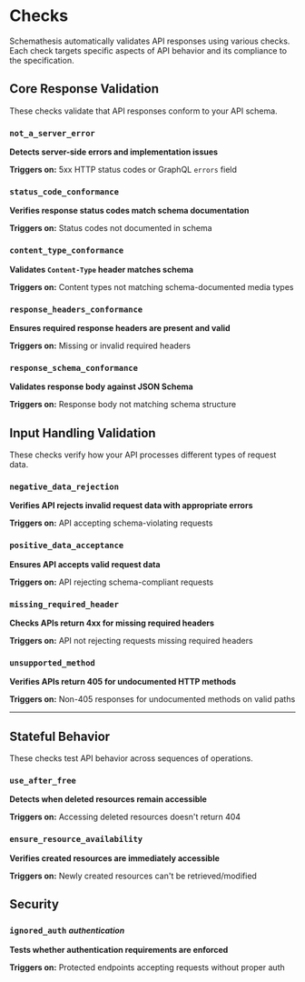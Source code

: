 # Checks

Schemathesis automatically validates API responses using various checks. Each check targets specific aspects of API behavior and its compliance to the specification.

## Core Response Validation

These checks validate that API responses conform to your API schema.

### `not_a_server_error`

**Detects server-side errors and implementation issues**

**Triggers on:** 5xx HTTP status codes or GraphQL `errors` field

### `status_code_conformance`
**Verifies response status codes match schema documentation**

**Triggers on:** Status codes not documented in schema

### `content_type_conformance`
**Validates `Content-Type` header matches schema**

**Triggers on:** Content types not matching schema-documented media types  

### `response_headers_conformance`
**Ensures required response headers are present and valid**

**Triggers on:** Missing or invalid required headers

### `response_schema_conformance`
**Validates response body against JSON Schema**

**Triggers on:** Response body not matching schema structure

## Input Handling Validation

These checks verify how your API processes different types of request data.

### `negative_data_rejection`
**Verifies API rejects invalid request data with appropriate errors**

**Triggers on:** API accepting schema-violating requests

### `positive_data_acceptance`
**Ensures API accepts valid request data**

**Triggers on:** API rejecting schema-compliant requests  

### `missing_required_header`
**Checks APIs return 4xx for missing required headers**

**Triggers on:** API not rejecting requests missing required headers

### `unsupported_method`
**Verifies APIs return 405 for undocumented HTTP methods**

**Triggers on:** Non-405 responses for undocumented methods on valid paths

---

## Stateful Behavior

These checks test API behavior across sequences of operations.

### `use_after_free`
**Detects when deleted resources remain accessible**

**Triggers on:** Accessing deleted resources doesn't return 404

### `ensure_resource_availability`
**Verifies created resources are immediately accessible**

**Triggers on:** Newly created resources can't be retrieved/modified

## Security

### `ignored_auth` <small>*authentication*</small>
**Tests whether authentication requirements are enforced**

**Triggers on:** Protected endpoints accepting requests without proper auth
